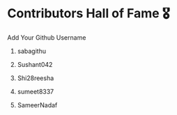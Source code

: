 # Contributors Hall of Fame 🎖
Add Your Github Username

1. sabagithu
2. Sushant042
3. Shi28reesha
4. sumeet8337

7. SameerNadaf








